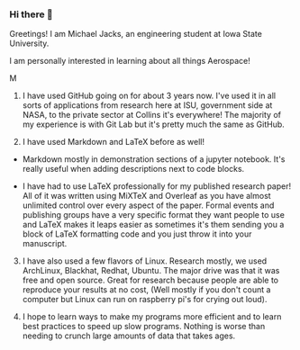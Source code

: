 ### Hi there 👋

<!--
**Jacks-Cloud/Jacks-Cloud** is a ✨ _special_ ✨ repository because its `README.md` (this file) appears on your GitHub profile.

My name is Michael Jacks, I am a 4 + .5 year at ISU. 

A little about me proffesionally:
- I've interned at NASA Goddard!
- I've interned at Collins Aerospace
- I have a published paper through research!

A little about my hobbies:
- Flying and all things General Aviation
- Mead making!
- 
Here are some ideas to get you started:

- 🔭 I’m currently working on ...
- 🌱 I’m currently learning ...
- 👯 I’m looking to collaborate on ...
- 🤔 I’m looking for help with ...
- 💬 Ask me about ...
- 📫 How to reach me: ...
- 😄 Pronouns: ...
- ⚡ Fun fact: ...
-->
Greetings! I am Michael Jacks, an engineering student at Iowa State University.

I am personally interested in learning about all things Aerospace!

M

1. I have used GitHub going on for about 3 years now. I've used it in all sorts of applications from research here at ISU, government side at NASA, to the private sector at Collins it's everywhere! The majority of my experience is with Git Lab but it's pretty much the same as GitHub.

2. I have used Markdown and LaTeX before as well!

- Markdown mostly in demonstration sections of a jupyter notebook. It's really useful when adding descriptions next to code blocks.

- I have had to use LaTeX professionally for my published research paper! All of it was written using MiXTeX and Overleaf as you have almost unlimited control over every aspect of the paper. Formal events and publishing groups have a very specific format they want people to use and LaTeX makes it leaps easier as sometimes it's them sending you a block of LaTeX formatting code and you just throw it into your manuscript.

3. I have also used a few flavors of Linux. Research mostly, we used ArchLinux, Blackhat, Redhat, Ubuntu. The major drive was that it was free and open source. Great for research because people are able to reproduce your results at no cost, (Well mostly if you don't count a computer but Linux can run on raspberry pi's for crying out loud).

4. I hope to learn ways to make my programs more efficient and to learn best practices to speed up slow programs. Nothing is worse than needing to crunch large amounts of data that takes ages.
